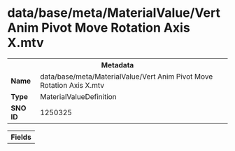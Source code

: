 <h1>data/base/meta/MaterialValue/Vert Anim Pivot Move Rotation Axis X.mtv</h1><table><tr><th colspan="100%">Metadata</th></tr><tr><td><b>Name</b></td><td>data/base/meta/MaterialValue/Vert Anim Pivot Move Rotation Axis X.mtv</td></tr><tr><td><b>Type</b></td><td>MaterialValueDefinition</td></tr><tr><td><b>SNO ID</b></td><td>1250325</td></tr></table>

<table><tr><th colspan="100%">Fields</th></tr></table>

